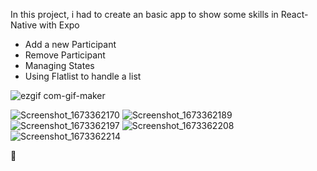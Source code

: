 In this project, i had to create an basic app to show some skills in React-Native with Expo

- Add a new Participant
- Remove Participant
- Managing States
- Using Flatlist to handle a list

![ezgif com-gif-maker](https://user-images.githubusercontent.com/47367373/211587184-f04b6d17-a26e-4114-b248-55be0440a436.gif)


![Screenshot_1673362170](https://user-images.githubusercontent.com/47367373/211587208-87e7d258-bad8-4bdd-846c-e9fbe847cfa3.png)
![Screenshot_1673362189](https://user-images.githubusercontent.com/47367373/211587221-852dd324-2f5f-48f2-8be8-198529240dd9.png)
![Screenshot_1673362197](https://user-images.githubusercontent.com/47367373/211587229-2b3b9e4f-c91a-4cf5-860f-4f1dceda4058.png)
![Screenshot_1673362208](https://user-images.githubusercontent.com/47367373/211587236-4a4d6756-df52-4d70-b80b-fad73025d602.png)
![Screenshot_1673362214](https://user-images.githubusercontent.com/47367373/211587247-4de688a4-f918-4325-9b36-4e04feafc76d.png)


🚀
